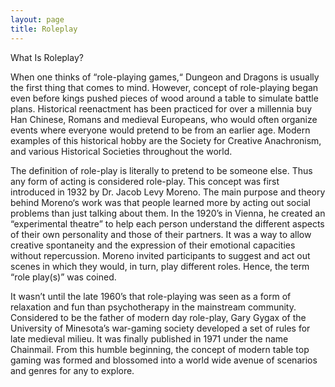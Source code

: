 ```yaml
---
layout: page
title: Roleplay
---
```


What Is Roleplay?

When one thinks of “role-playing games,“ Dungeon and Dragons is usually the first thing that comes to mind. However, concept of role-playing began even before kings pushed pieces of wood around a table to simulate battle plans. Historical reenactment has been practiced for over a millennia buy Han Chinese, Romans and medieval Europeans, who would often organize events where everyone would pretend to be from an earlier age. Modern examples of this historical hobby are the Society for Creative Anachronism, and various Historical Societies throughout the world.

The definition of role-play is literally to pretend to be someone else. Thus any form of acting is considered role-play. This concept was first introduced in 1932 by Dr. Jacob Levy Moreno. The main purpose and theory behind Moreno‘s work was that people learned more by acting out social problems than just talking about them. In the 1920’s in Vienna, he created an “experimental theatre” to help each person understand the different aspects of their own personality and those of their partners. It was a way to allow creative spontaneity and the expression of their emotional capacities without repercussion. Moreno invited participants to suggest and act out scenes in which they would, in turn, play different roles. Hence, the term “role play(s)” was coined.

It wasn’t until the late 1960’s that role-playing was seen as a form of relaxation and fun than psychotherapy in the mainstream community. Considered to be the father of modern day role-play, Gary Gygax of the University of Minesota’s war-gaming society developed a set of rules for late medieval milieu. It was finally published in 1971 under the name Chainmail. From this humble beginning, the concept of modern table top gaming was formed and blossomed into a world wide avenue of scenarios and genres for any to explore.
